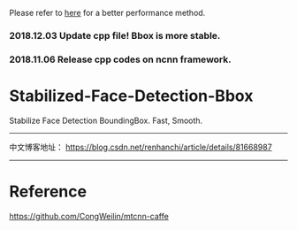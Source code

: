Please refer to [here](https://github.com/HansRen1024/Face-Tracking-Based-on-OpenTLD-and-RNet) for a better performance method.

### 2018.12.03 Update cpp file! Bbox is more stable.

### 2018.11.06 Release cpp codes on ncnn framework.

# Stabilized-Face-Detection-Bbox

Stabilize Face Detection BoundingBox. Fast, Smooth.

---

中文博客地址： https://blog.csdn.net/renhanchi/article/details/81668987

---

# Reference

https://github.com/CongWeilin/mtcnn-caffe

